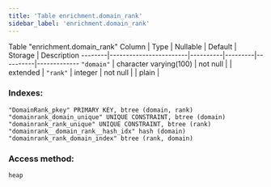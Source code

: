 ```yaml
---
title: 'Table enrichment.domain_rank'
sidebar_label: 'enrichment.domain_rank'
---
```

Table "enrichment.domain_rank"
Column |          Type          | Nullable | Default | Storage  | Description 
--------|------------------------|----------|---------|----------|-------------
`"domain"` | character varying(100) | not null |         | extended | 
`"rank"`   | integer                | not null |         | plain    | 
### Indexes:
```
"DomainRank_pkey" PRIMARY KEY, btree (domain, rank)
"domainrank_domain_unique" UNIQUE CONSTRAINT, btree (domain)
"domainrank_rank_unique" UNIQUE CONSTRAINT, btree (rank)
"domainrank__domain_rank__hash_idx" hash (domain)
"domainrank_rank_domain_index" btree (rank, domain)
```
### Access method:
```
heap
```